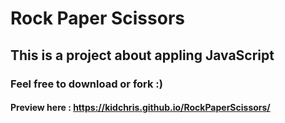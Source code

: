 # Rock Paper Scissors
## This is a project about appling JavaScript 
### Feel free to download or fork :)
#### Preview here : https://kidchris.github.io/RockPaperScissors/
